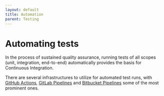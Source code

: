 ```yaml
---
layout: default
title: Automation
parent: Testing
---
```


# Automating tests

In the process of sustained quality assurance, running tests of all scopes (unit, integration, end-to-end) automatically provides the basis for Continuous Integration.

There are several infrastructures to utilize for automated test runs, with [GitHub Actions](https://github.com/features/actions), [GitLab Pipelines](https://docs.gitlab.com/ee/ci/pipelines/) and [Bitbucket Pipelines](https://support.atlassian.com/bitbucket-cloud/docs/get-started-with-bitbucket-pipelines/) some of the most prominent ones.
